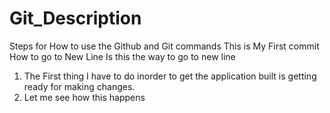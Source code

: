 # Git_Description
Steps for How to use the Github and Git commands
This is My First commit
How to go to New Line
Is this the way to go to new line 
1. The First thing I have to do inorder to get the application built is getting ready for making changes.
2. Let me see how this happens
